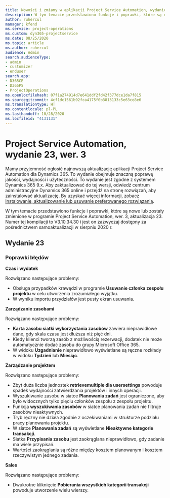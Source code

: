```yaml
---
title: Nowości i zmiany w aplikacji Project Service Automation, wydanie 23, wer. 3
description: W tym temacie przedstawiono funkcje i poprawki, które są dostępne w programie Project Service Automation, aktualizacja 23, wer. 3.
author: ruhercul
manager: kfend
ms.service: project-operations
ms.custom: dyn365-projectservice
ms.date: 08/25/2020
ms.topic: article
ms.author: ruhercul
audience: Admin
search.audienceType:
- admin
- customizer
- enduser
search.app:
- D365CE
- D365PS
- ProjectOperations
ms.openlocfilehash: 07f1a274914d7e641ddf2fd42f377dce1da7f815
ms.sourcegitcommit: 4cf1dc1561b92fca4175f0b3813133c5e63ce8e6
ms.translationtype: HT
ms.contentlocale: pl-PL
ms.lasthandoff: 10/28/2020
ms.locfileid: "4131131"
---
```

# <a name="project-service-automation-update-release-23-v3"></a>Project Service Automation, wydanie 23, wer. 3

Mamy przyjemność ogłosić najnowszą aktualizację aplikacji Project Service Automation dla Dynamics 365. To wydanie obejmuje znaczną poprawę jakości, wydajności i użyteczności. To wydanie jest zgodne z systemem Dynamics 365 9.x. Aby zaktualizować do tej wersji, odwiedź centrum administracyjne Dynamics 365 online i przejdź na stronę rozwiązań, aby zainstalować aktualizację. By uzyskać więcej informacji, zobacz [Instalowanie, aktualizowanie lub usuwanie preferowanego rozwiązania](https://docs.microsoft.com/power-platform/admin/install-remove-preferred-solution).

W tym temacie przedstawiono funkcje i poprawki, które są nowe lub zostały zmienione w programie Project Service Automation, wer. 3, aktualizacja 23. Numer tej kompilacji to V3.10.34.30 i jest on zazwyczaj dostępny za pośrednictwem samoaktualizacji w sierpniu 2020 r.

## <a name="update-release-23"></a>Wydanie 23

### <a name="bug-fixes"></a>Poprawki błędów

**Czas i wydatek**

Rozwiązano następujące problemy:
- Obsługa przypadków krawędzi w programie **Usuwanie członka zespołu projektu** w celu utworzenia zrozumiałego wyjątku.
- W wyniku importu przydziałów jest pusty ekran usuwania.

**Zarządzanie zasobami**

Rozwiązano następujące problemy:

- **Karta zasobu siatki wykorzystania zasobów** zawiera nieprawidłowe dane, gdy skala czasu jest dłuższa niż pięć dni.
- Kiedy klienci tworzą zasób z możliwością rezerwacji, dodatek nie może automatycznie dodać zasobu do grupy Microsoft Office 365.
- W widoku **Uzgadnianie** nieprawidłowo wyświetlane są ręczne rozkłady w widoku **Tydzień** lub **Miesiąc**.

**Zarządzanie projektem**

Rozwiązano następujące problemy:

- Zbyt duża liczba jednostek **retrievemultiple dla usersettings** powoduje spadek wydajności zatwierdzania projektów i innych operacji.
- Wyszukiwanie zasobu w siatce **Planowania zadań** jest ograniczone, aby było widocznych tylko pięciu członków zespołu z zespołu projektu. 
- Funkcja **wyszukiwania zasobów** w siatce planowania zadań nie filtruje zasobów nieaktywnych.
- Tryb ręczny nie działa zgodnie z oczekiwaniami w strukturze podziału pracy planowania projektu.
- W siatce **Planowania zadań** są wyświetlane **Nieaktywne kategorie transakcji**.
- Siatka **Przypisania zasobu** jest zaokrąglana nieprawidłowo, gdy zadanie ma wiele przypisań.
- Wartości zaokrąglania są różne między kosztem planowanym i kosztem rzeczywistym jednego zadania.

**Sales**

Rozwiązano następujące problemy:

- Dwukrotne kliknięcie **Pobierania wszystkich kategorii transakcji** powoduje utworzenie wielu wierszy.
